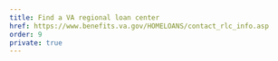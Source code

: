 ```yaml
---
title: Find a VA regional loan center
href: https://www.benefits.va.gov/HOMELOANS/contact_rlc_info.asp
order: 9
private: true
---
```

